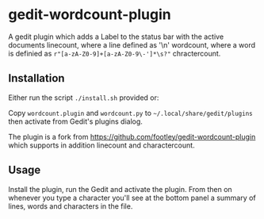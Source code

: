 gedit-wordcount-plugin
======================

A gedit plugin which adds a Label to the status bar with the active documents 
linecount, where a line defined as '\n'
wordcount, where a word is definied as ``r"[a-zA-Z0-9]+[a-zA-Z0-9\-']*\s?"``
chractercount.

Installation
------------

Either run the script ``./install.sh`` provided or:

Copy ``wordcount.plugin`` and ``wordcount.py`` to ``~/.local/share/gedit/plugins`` then activate from Gedit's plugins dialog.

The plugin is a fork from https://github.com/footley/gedit-wordcount-plugin which supports in addition linecount and charactercount. 

## Usage

Install the plugin, run the Gedit and activate the plugin. From then on whenever you type a character you'll see at the bottom panel a summary of lines, words and characters in the file.
